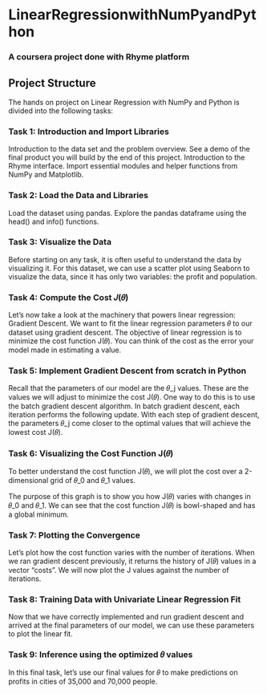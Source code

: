 # LinearRegressionwithNumPyandPython
### A coursera project done with Rhyme platform

## Project Structure
The hands on project on Linear Regression with NumPy and Python is divided into the following tasks:

### Task 1: Introduction and Import Libraries
Introduction to the data set and the problem overview.
See a demo of the final product you will build by the end of this project.
Introduction to the Rhyme interface.
Import essential modules and helper functions from NumPy and Matplotlib.
### Task 2: Load the Data and Libraries
Load the dataset using pandas.
Explore the pandas dataframe using the head() and info() functions.
### Task 3: Visualize the Data
Before starting on any task, it is often useful to understand the data by visualizing it.
For this dataset, we can use a scatter plot using Seaborn to visualize the data, since it has only two variables: the profit and population.
### Task 4: Compute the Cost 𝐽(𝜃)
Let’s now take a look at the machinery that powers linear regression: Gradient Descent. 
We want to fit the linear regression parameters 𝜃 to our dataset using gradient descent.
The objective of linear regression is to minimize the cost function J(𝜃).
You can think of the cost as the error your model made in estimating a value.
### Task 5: Implement Gradient Descent from scratch in Python
Recall that the parameters of our model are the 𝜃_j values.
These are the values we will adjust to minimize the cost J(𝜃).
One way to do this is to use the batch gradient descent algorithm.
In batch gradient descent, each iteration performs the following update.
With each step of gradient descent, the parameters 𝜃_j come closer to the optimal values that will achieve the lowest cost J(𝜃).
### Task 6: Visualizing the Cost Function J(𝜃)
To better understand the cost function J(𝜃), we will plot the cost over a 2-dimensional grid of 𝜃_0 and 𝜃_1 values.

The purpose of this graph is to show you how J(𝜃) varies with changes in 𝜃_0 and 𝜃_1.
We can see that the cost function J(𝜃) is bowl-shaped and has a global minimum.
### Task 7: Plotting the Convergence
Let’s plot how the cost function varies with the number of iterations.
When we ran gradient descent previously, it returns the history of J(𝜃) values in a vector “costs”.
We will now plot the J values against the number of iterations.
### Task 8: Training Data with Univariate Linear Regression Fit
Now that we have correctly implemented and run gradient descent and arrived at the final parameters of our model, we can use these parameters to plot the linear fit. 
### Task 9: Inference using the optimized 𝜃 values
In this final task, let’s use our final values for 𝜃 to make predictions on profits in cities of 35,000 and 70,000 people. 
